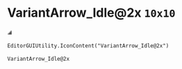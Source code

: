 # VariantArrow_Idle@2x `10x10`
<img src="/img/VariantArrow_Idle.png" width=10 height=10>

``` CSharp
EditorGUIUtility.IconContent("VariantArrow_Idle@2x")
```
```
VariantArrow_Idle@2x
```
